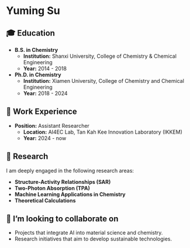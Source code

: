 # Yuming Su
## 🎓 Education
- **B.S. in Chemistry**
  - **Institution:** Shanxi University, College of Chemistry & Chemical Engineering
  - **Year:** 2014 - 2018
- **Ph.D. in Chemistry**
  - **Institution:** Xiamen University, College of Chemistry and Chemical Engineering
  - **Year:** 2018 - 2024

## 💼 Work Experience
- **Position:** Assistant Researcher
  - **Location:** AI4EC Lab, Tan Kah Kee Innovation Laboratory (IKKEM)
  - **Year:** 2024 - now

## 🚀 Research
I am deeply engaged in the following research areas:
- **Structure-Activity Relationships (SAR)**
- **Two-Photon Absorption (TPA)**
- **Machine Learning Applications in Chemistry**
- **Theoretical Calculations**

## 👯 I’m looking to collaborate on
- Projects that integrate AI into material science and chemistry.
- Research initiatives that aim to develop sustainable technologies.
